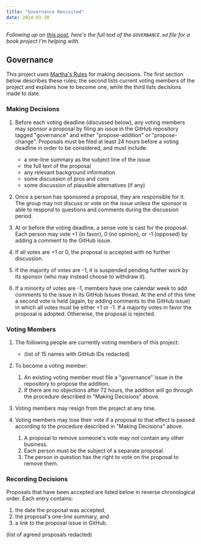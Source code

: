 ```yaml
---
title: "Governance Revisited"
date: 2024-03-30
---
```


*Following up on [this post][governing-a-book],
here's the full text of the `GOVERNANCE.md` file
for a book project I'm helping with.*

## Governance

This project uses [Martha's Rules][marthas-rules] for making decisions.
The first section below describes these rules;
the second lists current voting members of the project and explains how to become one,
while the third lists decisions made to date.

### Making Decisions

1.  Before each voting deadline (discussed below),
    any voting members may sponsor a proposal
    by filing an issue in the GitHub repository tagged "governance"
    and either "propose-addition" or "propose-change".
    Proposals must be filed at least 24 hours before a voting deadline in order to be considered,
    and must include:
    -   a one-line summary as the subject line of the issue
    -   the full text of the proposal
    -   any relevant background information
    -   some discussion of pros and cons
    -   some discussion of plausible alternatives (if any)

2.  Once a person has sponsored a proposal, they are responsible for it.
    The group may not discuss or vote on the issue
    unless the sponsor is able to respond to questions and comments during the discussion period.

4.  At or before the voting deadline,
    a sense vote is cast for the proposal.
    Each person may vote +1 (in favor), 0 (no opinion), or -1 (opposed)
    by adding a comment to the GitHub issue.

5.  If all votes are +1 or 0,
    the proposal is accepted with no further discussion.

6.  If the majority of votes are -1,
    it is suspended pending further work by its sponsor
    (who may instead choose to withdraw it).

7.  If a minority of votes are -1,
    members have one calendar week to add comments to the issue in its GitHub Issues thread.
    At the end of this time a second vote is held
    (again, by adding comments to the GitHub issue)
    in which all votes must be either +1 or -1.
    If a majority votes in favor the proposal is adopted.
    Otherwise, the proposal is rejected.

### Voting Members

1.  The following people are currently voting members of this project:
    -   (list of 15 names with GitHub IDs redacted)

2.  To become a voting member:
    1.  An existing voting member must file a "governance" issue in the repository
        to propose the addition.
    2.  If there are no objections after 72 hours,
	the addition will go through the procedure described in "Making Decisions" above.

3.  Voting members may resign from the project at any time.

4.  Voting members may lose their vote if a proposal to that effect is passed
    according to the procedure described in "Making Decisions" above.
    1.  A proposal to remove someone's vote may not contain any other business.
    2.  Each person must be the subject of a separate proposal.
    3.  The person in question has the right to vote on the proposal to remove them.

### Recording Decisions

Proposals that have been accepted are listed below in reverse chronological order.
Each entry contains:

1.  the date the proposal was accepted,
2.  the proposal's one-line summary, and
3.  a link to the proposal issue in GitHub.

(list of agreed proposals redacted)

[governing-a-book]: @root/2024/03/17/governing-a-book/
[marthas-rules]: https://journals.sagepub.com/doi/10.1177/088610998600100206

